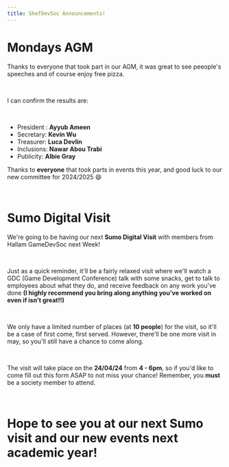 ```yaml
---
title: ShefDevSoc Announcements!
---
```


# Mondays AGM

Thanks to everyone that took part in our AGM, it was great to see peeople's speeches and of course enjoy free pizza. 

&nbsp;

I can confirm the results are:

&nbsp;

- President : **Ayyub Ameen**
- Secretary: **Kevin Wu**
- Treasurer: **Luca Devlin**
- Inclusions: **Nawar Abou Trabi**
- Publicity: **Albie Gray**

Thanks to **everyone** that took parts in events this year, and good luck to our new committee for 2024/2025 😄

&nbsp;

# Sumo Digital Visit
We're going to be having our next **Sumo Digital Visit** with members from Hallam GameDevSoc next Week!

&nbsp;

Just as a quick reminder, it'll be a fairly relaxed visit where we'll watch a GDC (Game Development Conference) talk with some snacks, get to talk to employees about what they do, and receive feedback on any work you've done **(I highly recommend you bring along anything you've worked on even if isn't great!!)**

&nbsp;

We only have a limited number of places (at **10 people**) for the visit, so it'll be a case of first come, first served. However, there'll be one more visit in may, so you'll still have a chance to come along.

&nbsp;

The visit will take place on the **24/04/24** from **4 - 6pm**, so if you'd like to come fill out this form ASAP to not miss your chance! Remember, you **must** be a society member to attend.

&nbsp;

# Hope to see you at our next Sumo visit and our new events next academic year!

